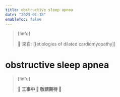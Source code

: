 ```yaml
---
title: obstructive sleep apnea
date: "2023-01-18"
enableToc: false
---
```


> [!info]
>
> 🌱 來自: [[etiologies of dilated cardiomyopathy]]

# obstructive sleep apnea

> [!info]
>
> **👷 工事中 🌱 敬請期待 🚧**


